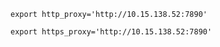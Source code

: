 ```terminal
export http_proxy='http://10.15.138.52:7890'
```

```terminal
export https_proxy='http://10.15.138.52:7890'
```


